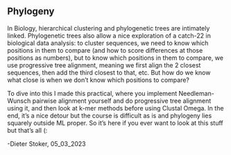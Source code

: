 ## Phylogeny

In Biology, hierarchical clustering and phylogenetic trees are intimately 
linked. Phylogenetic trees also allow a nice exploration of a catch-22 in 
biological data analysis: to cluster sequences, we need to know which 
positions in them to compare (and how to score differences at those 
positions as numbers), but to know which positions in them to compare, we 
use progressive tree alignment, meaning we first align the 2 closest 
sequences, then add the third closest to that, etc. But how do we know 
what close is when we don’t know which positions to compare? 

To dive into this I made this practical, where you implement 
Needleman-Wunsch pairwise alignment yourself and do progressive tree 
alignment using it, and then look at k-mer methods before using Clustal 
Omega. In the end, it’s a nice detour but the course is difficult as is 
and phylogeny lies squarely outside ML proper. So it’s here if you ever 
want to look at this stuff but that’s all (: 

-Dieter Stoker, 05_03_2023
